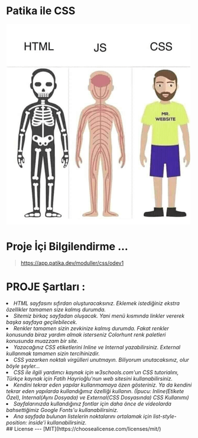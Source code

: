  
 # Patika ile CSS
 ![HTML/JS/CSS](https://raw.githubusercontent.com/Kodluyoruz/taskforce/main/css/odev1/figures/htmlcssjs.png)


 # Proje İçi Bilgilendirme ...
> https://app.patika.dev/moduller/css/odev1

# PROJE Şartları :
<em>
<li>HTML sayfasını sıfırdan oluşturacaksınız. Eklemek istediğiniz ekstra özellikler tamamen size kalmış durumda. </li>
<li> Sitemiz birkaç sayfadan oluşacak. Yani menü kısmında linkler vererek başka sayfaya geçilebilecek.</li>
<li> Renkler tamamen sizin zevkinize kalmış durumda. Fakat renkler konusunda biraz yardım almak isterseniz Colorhunt renk paletleri konusunda muazzam bir site.</li>
<li>Yazacağınız CSS etiketlerini Inline ve Internal yazabilirsiniz. External kullanmak tamamen sizin tercihinizdir.</li>
<li>CSS yazarken noktalı virgülleri unutmayın. Biliyorum unutacaksınız, olur böyle şeyler...</li>
<li>CSS ile ilgili yardımcı kaynak için w3schools.com'un CSS tutorialını, Türkçe kaynak için Fatih Hayrioğlu'nun web sitesini kullanabilirsiniz.</li>
<li>Kendini tekrar eden yapılar kullanmamaya özen gösteriniz. Ya da kendini tekrar eden yapılarda kullandığımız özelliği kullanın. (İpucu: Inline(Etikete Özel), Internal(Aynı Dosyada) ve External(CSS Dosyasında) CSS Kullanımı)</li>
<li>Sayfalarınızda kullandığınız fontlar için daha önce de videolarda bahsettiğimiz Google Fonts'u kullanabilirsiniz.</li>
<li>Ana sayfada bulunan listelerin noktalarını ortalamak için list-style-position: inside'i kullanabilirsiniz.</li>


</em>
 ## License
---
[MIT](https://choosealicense.com/licenses/mit/)
